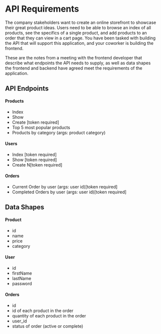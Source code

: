 # API Requirements

The company stakeholders want to create an online storefront to showcase their great product ideas. Users need to be able to browse an index of all products, see the specifics of a single product, and add products to an order that they can view in a cart page. You have been tasked with building the API that will support this application, and your coworker is building the frontend.

These are the notes from a meeting with the frontend developer that describe what endpoints the API needs to supply, as well as data shapes the frontend and backend have agreed meet the requirements of the application.

## API Endpoints

#### Products

-   Index
-   Show
-   Create [token required]
-   Top 5 most popular products
-   Products by category (args: product category)

#### Users

-   Index [token required]
-   Show [token required]
-   Create N[token required]

#### Orders

-   Current Order by user (args: user id)[token required]
-   Completed Orders by user (args: user id)[token required]

## Data Shapes

#### Product

-   id
-   name
-   price
-   category

#### User

-   id
-   firstName
-   lastName
-   password

#### Orders

-   id
-   id of each product in the order
-   quantity of each product in the order
-   user_id
-   status of order (active or complete)
